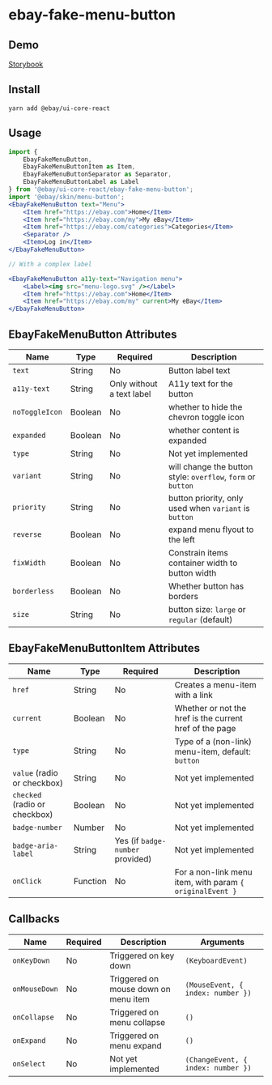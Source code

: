 # ebay-fake-menu-button

## Demo
[Storybook](https://opensource.ebay.com/ebayui-core-react/main/?path=/story/ebay-fake-menu-button--default)


## Install
```
yarn add @ebay/ui-core-react
```

## Usage
```jsx harmony
import {
    EbayFakeMenuButton,
    EbayFakeMenuButtonItem as Item,
    EbayFakeMenuButtonSeparator as Separator,
    EbayFakeMenuButtonLabel as Label
} from '@ebay/ui-core-react/ebay-fake-menu-button';
import '@ebay/skin/menu-button';
<EbayFakeMenuButton text="Menu">
    <Item href="https://ebay.com">Home</Item>
    <Item href="https://ebay.com/my">My eBay</Item>
    <Item href="https://ebay.com/categories">Categories</Item>
    <Separator />
    <Item>Log in</Item>
</EbayFakeMenuButton>

// With a complex label

<EbayFakeMenuButton a11y-text="Navigation menu">
    <Label><img src="menu-logo.svg" /></Label>
    <Item href="https://ebay.com">Home</Item>
    <Item href="https://ebay.com/my" current>My eBay</Item>
</EbayFakeMenuButton>
```

## EbayFakeMenuButton Attributes

Name | Type | Required | Description
--- | --- | --- | ---
`text` | String | No | Button label text
`a11y-text` | String | Only without a text label | A11y text for the button
`noToggleIcon` | Boolean  | No | whether to hide the chevron toggle icon
`expanded` | Boolean  | No | whether content is expanded
`type` | String | No | Not yet implemented
`variant` | String | No | will change the button style: `overflow`, `form` or `button`
`priority` | String | No | button priority, only used when `variant` is `button`
`reverse` | Boolean  | No | expand menu flyout to the left
`fixWidth` | Boolean  | No | Constrain items container width to button width
`borderless` | Boolean | No | Whether button has borders
`size` | String   | No | button size: `large` or `regular` (default)

## EbayFakeMenuButtonItem Attributes

Name | Type | Required | Description
--- | --- | --- | ---
`href` | String | No | Creates a menu-item with a link
`current` | Boolean | No | Whether or not the href is the current href of the page
`type` | String | No | Type of a (non-link) menu-item, default: `button`
`value` (radio or checkbox) | String | No | Not yet implemented
`checked` (radio or checkbox) | Boolean | No | Not yet implemented
`badge-number` | Number | No | Not yet implemented
`badge-aria-label` | String | Yes (if `badge-number` provided) | Not yet implemented
`onClick` | Function | No | For a non-link menu item, with param `{ originalEvent }`

## Callbacks
| Name          | Required             | Description                          | Arguments                          |
|---------------|----------------------|--------------------------------------|------------------------------------|
 `onKeyDown`   | No | Triggered on key down                | `(KeyboardEvent)`                  |
 `onMouseDown` | No | Triggered on mouse down on menu item | `(MouseEvent, { index: number })`  |
 `onCollapse`  | No | Triggered on menu collapse           | `()`                               |
 `onExpand`    | No | Triggered on menu expand             | `()`                               |
 `onSelect`    | No | Not yet implemented                  | `(ChangeEvent, { index: number })` |
